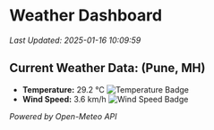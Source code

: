 
# Weather Dashboard

_Last Updated: 2025-01-16 10:09:59_

## Current Weather Data: (Pune, MH)
- **Temperature:** 29.2 °C ![Temperature Badge](https://img.shields.io/badge/Temperature-Medium%20Temp-green)
- **Wind Speed:** 3.6 km/h ![Wind Speed Badge](https://img.shields.io/badge/Wind%20Speed-Low%20Wind-blue)

*Powered by Open-Meteo API*

